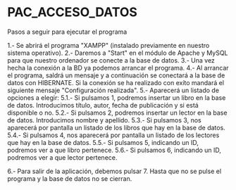 # PAC_ACCESO_DATOS

Pasos a seguir para ejecutar el programa 

1.- Se abrirá el programa "XAMPP" (instalado previamente en nuestro sistema operativo). 
2.- Daremos a "Start" en el módulo de Apache y MySQL para que nuestro ordenador se conecte a la base de datos. 
3.- Una vez hecha la conexión a la BD ya podemos arrancar el programa. 
4.- Al arrancar el programa, saldrá un mensaje y a continuación se conectará a la base de datos con HIBERNATE. Si la conexión se ha realizado con exíto mandará el siguiente mensaje "Configuración realizada".
5.- Aparecerá un listado de opciones a elegir:
	5.1.- Si pulsamos 1, podremos insertar un libro en la base de datos. Introducimos título, autor, fecha de publicación y si está disponible o no. 
	5.2.- Si pulsamos 2, podremos insertar un lector en la base de datos. Introducimos nombre y apellido.
	5.3.- Si pulsamos 3, nos aparecerá por pantalla un listado de los libros que hay en la base de datos. 
	5.4.- Si pulsamos 4, nos aparecerá por pantalla un listado de los lectores que hay en la base de datos. 
	5.5.- Si pulsamos 5, indicando un ID, podremos ver a que libro pertenece. 
	5.6.- Si pulsamos 6, indicando un ID, podremos ver a que lector pertenece. 
	
6.- Para salir de la aplicación, debemos pulsar 7. Hasta que no se pulse el programa y la base de datos no se cierran. 